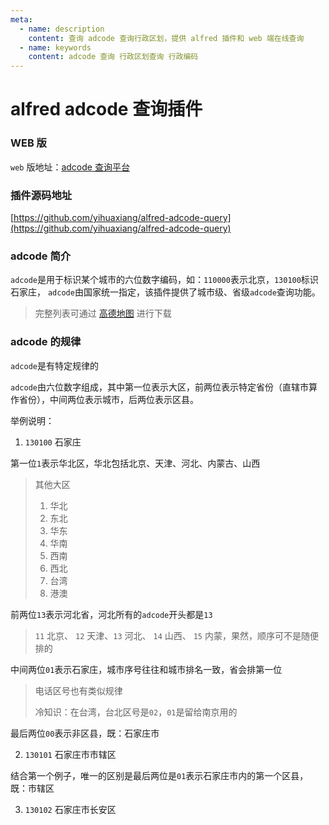 ```yaml
---
meta:
  - name: description
    content: 查询 adcode 查询行政区划，提供 alfred 插件和 web 端在线查询
  - name: keywords
    content: adcode 查询 行政区划查询 行政编码
---
```

# alfred adcode 查询插件

### WEB 版

`web` 版地址：[adcode 查询平台](https://playground.z.wiki/lbs/showCityInfo?keyword=110000) 

<ImgView title="adcode查询" url="https://8.z.wiki/autoupload/20240125/9v0b.1180X1316-image.png" />

### 插件源码地址

[https://github.com/yihuaxiang/alfred-adcode-query](https://github.com/yihuaxiang/alfred-adcode-query)

<ImgView title="adcode查询" url="https://1.z.wiki/autoupload/2022-05-24/54786b494ce54ea39269ae3860169218.image.png" />

### adcode 简介

`adcode`是用于标识某个城市的六位数字编码，如：`110000`表示北京，`130100`标识石家庄，
`adcode`由国家统一指定，该插件提供了城市级、省级`adcode`查询功能。

> 完整列表可通过 [高德地图](https://lbs.amap.com/api/webservice/download) 进行下载

### adcode 的规律

<ImgView title="adcode 规律" url="https://1.z.wiki/images/20220525/47c8f20b84a742a4b0c6b1ed7786d5b6.png?x-oss-process=image/resize,w_800/quality,q_80" />

`adcode`是有特定规律的

`adcode`由六位数字组成，其中第一位表示大区，前两位表示特定省份（直辖市算作省份），中间两位表示城市，后两位表示区县。

举例说明：

1. `130100` 石家庄

第一位`1`表示华北区，华北包括北京、天津、河北、内蒙古、山西

> 其他大区
> 
> 1. 华北
> 2. 东北
> 3. 华东
> 4. 华南
> 5. 西南
> 6. 西北
> 7. 台湾
> 8. 港澳

<ImgView title="adcode 查询" url="https://9.z.wiki/autoupload/20240225/L731.1772X1540-image.png" />

前两位`13`表示河北省，河北所有的`adcode`开头都是`13`

>`11` 北京、 `12` 天津、`13` 河北、 `14` 山西、 `15` 内蒙，果然，顺序可不是随便排的

中间两位`01`表示石家庄，城市序号往往和城市排名一致，省会排第一位

> 电话区号也有类似规律
> 
> 冷知识：在台湾，台北区号是`02`，`01`是留给南京用的

<ImgView title="adcode查询" url="https://1.z.wiki/images/20220525/78052b6063b1438793b44185cf1238b6.png?x-oss-process=image/resize,w_800/quality,q_80" />

最后两位`00`表示非区县，既：石家庄市

2. `130101` 石家庄市市辖区

结合第一个例子，唯一的区别是最后两位是`01`表示石家庄市内的第一个区县，既：市辖区

3. `130102` 石家庄市长安区

